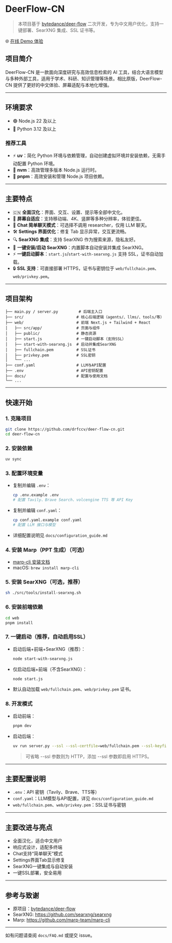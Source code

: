 # DeerFlow-CN

> 本项目基于 [bytedance/deer-flow](https://github.com/bytedance/deer-flow) 二次开发，专为中文用户优化，支持一键部署、SearXNG 集成、SSL 证书等。

🌐 [在线 Demo 体验](https://ai.liuyuan.top)

## 项目简介

DeerFlow-CN 是一款面向深度研究与高效信息检索的 AI 工具，结合大语言模型与多种外部工具，适用于学术、科研、知识管理等场景。相比原版，DeerFlow-CN 提供了更好的中文体验、屏幕适配与本地化增强。

---

## 环境要求

- 🟢 Node.js 22 及以上
- 🐍 Python 3.12 及以上

### 推荐工具

- ⚡ **uv**：简化 Python 环境与依赖管理，自动创建虚拟环境并安装依赖，无需手动配置 Python 环境。
- 🔄 **nvm**：高效管理多版本 Node.js 运行时。
- 🚀 **pnpm**：高效安装和管理 Node.js 项目依赖。

---

## 主要特点

- 🇨🇳 **全面汉化**：界面、交互、设置、提示等全部中文化。
- 📱 **屏幕自适应**：支持移动端、4K、竖屏等多种分辨率，体验更佳。
- 💬 **Chat 简单聊天模式**：可选择不调用 researcher，仅用 LLM 聊天。
- 🛠️ **Settings 界面优化**：修复 Tab 显示异常，交互更流畅。
- 🔍 **SearXNG 集成**：支持 SearXNG 作为搜索来源，隐私友好。
- 🧩 **一键安装/启动 SearXNG**：内置脚本自动安装并集成 SearXNG。
- ⚡ **一键启动脚本**：`start.js`/`start-with-searxng.js` 支持 SSL，证书自动加载。
- 🔒 **SSL 支持**：可直接部署 HTTPS，证书与密钥位于 `web/fullchain.pem`、`web/privkey.pem`。

---

## 项目架构

```
├── main.py / server.py         # 后端主入口
├── src/                       # 核心后端逻辑（agents/、llms/、tools/等）
├── web/                       # 前端 Next.js + Tailwind + React
│   ├── src/app/               # 页面与组件
│   ├── public/                # 静态资源
│   ├── start.js               # 一键启动脚本（支持SSL）
│   ├── start-with-searxng.js  # 启动并集成SearXNG
│   ├── fullchain.pem          # SSL证书
│   ├── privkey.pem            # SSL密钥
│   └── ...
├── conf.yaml                  # LLM与API配置
├── .env                       # API密钥配置
├── docs/                      # 配置与使用文档
└── ...
```

---

## 快速开始

### 1. 克隆项目

```bash
git clone https://github.com/drfccv/deer-flow-cn.git
cd deer-flow-cn
```

### 2. 安装依赖

```bash
uv sync
```

### 3. 配置环境变量

- 复制并编辑 `.env`：
  ```bash
  cp .env.example .env
  # 配置 Tavily、Brave Search、volcengine TTS 等 API Key
  ```
- 复制并编辑 `conf.yaml`：
  ```bash
  cp conf.yaml.example conf.yaml
  # 配置 LLM 接口与模型
  ```
- 详细配置说明见 `docs/configuration_guide.md`

### 4. 安装 Marp（PPT 生成）（可选）

- [marp-cli 安装文档](https://github.com/marp-team/marp-cli?tab=readme-ov-file#use-package-manager)
- macOS: `brew install marp-cli`

### 5. 安装 SearXNG（可选，推荐）

```bash
sh ./src/tools/install-searxng.sh
```

### 6. 安装前端依赖

```bash
cd web
pnpm install
```

### 7. 一键启动（推荐，自动启用SSL）

- 启动后端+前端+SearXNG（推荐）：
  ```bash
  node start-with-searxng.js
  ```
- 仅启动后端+前端（不含SearXNG）：
  ```bash
  node start.js
  ```
- 默认自动加载 `web/fullchain.pem`、`web/privkey.pem` 证书。

### 8. 开发模式

- 启动前端：
  ```bash
  pnpm dev
  ```
- 启动后端：
  ```bash
  uv run server.py --ssl --ssl-certfile=web/fullchain.pem --ssl-keyfile=web/privkey.pem
  ```
  > 可省略 --ssl 参数则为 HTTP，添加 --ssl 参数即启用 HTTPS。

---

## 主要配置说明

- `.env`：API 密钥（Tavily、Brave、TTS等）
- `conf.yaml`：LLM模型与API配置，详见 `docs/configuration_guide.md`
- `web/fullchain.pem`、`web/privkey.pem`：SSL证书与密钥

---

## 主要改进与亮点

- 全面汉化，适合中文用户
- 响应式设计，适配多终端
- Chat支持“简单聊天”模式
- Settings界面Tab显示修复
- SearXNG一键集成与自动安装
- 一键SSL部署，安全易用

---

## 参考与致谢

- 原项目：[bytedance/deer-flow](https://github.com/bytedance/deer-flow)
- SearXNG: https://github.com/searxng/searxng
- Marp: https://github.com/marp-team/marp-cli

---

如有问题请查阅 `docs/FAQ.md` 或提交 issue。
